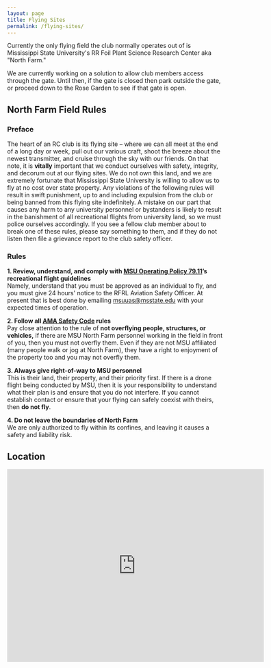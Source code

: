 ```yaml
---
layout: page
title: Flying Sites
permalink: /flying-sites/
---
```


Currently the only flying field the club normally operates out of is Mississippi State University's RR Foil Plant Science Research Center aka "North Farm."

We are currently working on a solution to allow club members access through the gate. Until then, if the gate is closed then park outside the gate, or proceed down to the Rose Garden to see if that gate is open.

## North Farm Field Rules
### Preface
The heart of an RC club is its flying site – where we can all meet at the end of a long day or week, pull out our various craft, shoot the breeze about the newest transmitter, and cruise through the sky with our friends. On that note, it is **vitally** important that we conduct ourselves with safety, integrity, and decorum out at our flying sites. We do not own this land, and we are extremely fortunate that Mississippi State University is willing to allow us to fly at no cost over state property.
Any violations of the following rules will result in swift punishment, up to and including expulsion from the club or being banned from this flying site indefinitely. A mistake on our part that causes any harm to any university personnel or bystanders is likely to result in the banishment of all recreational flights from university land, so we must police ourselves accordingly. If you see a fellow club member about to break one of these rules, please say something to them, and if they do not listen then file a grievance report to the club safety officer.

### Rules
**1. Review, understand, and comply with [MSU Operating Policy 79.11](https://www.policies.msstate.edu/sites/www.policies.msstate.edu/files/7911.pdf)’s recreational flight guidelines**  
Namely, understand that you must be approved as an individual to fly, and you must give 24 hours' notice to the RFRL Aviation Safety Officer. At present that is best done by emailing <msuuas@msstate.edu> with your expected times of operation.  

**2. Follow all [AMA Safety Code](https://www.modelaircraft.org/system/files/documents/105.pdf) rules**  
Pay close attention to the rule of **not overflying people, structures, or vehicles,** if there are MSU North Farm personnel working in the field in front of you, then you must not overfly them. Even if they are not MSU affiliated (many people walk or jog at North Farm), they have a right to enjoyment of the property too and you may not overfly them.

**3. Always give right-of-way to MSU personnel**  
This is their land, their property, and their priority first. If there is a drone flight being conducted by MSU, then it is your responsibility to understand what their plan is and ensure that you do not interfere. If you cannot establish contact or ensure that your flying can safely coexist with theirs, then **do not fly**.

**4. Do not leave the boundaries of North Farm**  
We are only authorized to fly within its confines, and leaving it causes a safety and liability risk.


## Location
<iframe src="https://www.google.com/maps/embed?pb=!1m17!1m12!1m3!1d4103.906647241833!2d-88.77360292372015!3d33.4702834482341!2m3!1f0!2f0!3f0!3m2!1i1024!2i768!4f13.1!3m2!1m1!2zMzPCsDI4JzEzLjAiTiA4OMKwNDYnMTUuNyJX!5e1!3m2!1sen!2sus!4v1697594385005!5m2!1sen!2sus" width="600" height="450" style="border:0;" allowfullscreen="" loading="lazy" referrerpolicy="no-referrer-when-downgrade"></iframe>
